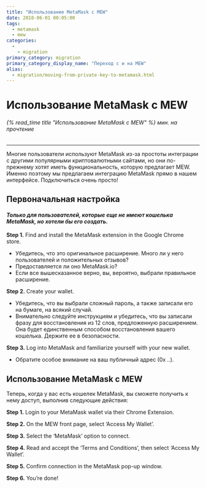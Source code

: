 ```yaml
---
title: "Использование MetaMask с MEW"
date: 2018-06-01 00:05:00
tags:
  - metamask
  - mew
categories:
  - 
    - migration
primary_category: migration
primary_category_display_name: "Переход с и на MEW"
alias:
  - migration/moving-from-private-key-to-metamask.html
---
```


# __Использование MetaMask с MEW__
###### {% read_time title "Использование MetaMask с MEW" %} мин. на прочтение
***

Многие пользователи используют MetaMask из-за простоты интеграции с другими популярными криптовалютными сайтами, но они по-прежнему хотят иметь функциональность, которую предлагает MEW. Именно поэтому мы предлагаем интеграцию MetaMask прямо в нашем интерфейсе. Подключиться очень просто!



## __Первоначальная настройка__

#### *Только для пользователей, которые еще не имеют кошелька MetaMask, но хотели бы его создать.*

**Step 1.** Find and install the MetaMask extension in the Google Chrome store.

* Убедитесь, что это оригинальное расширение. Много ли у него пользователей и положительных отзывов?
* Предоставляется ли оно MetaMask.io?
* Если все вышесказанное верно, вы, вероятно, выбрали правильное расширение.



**Step 2.** Create your wallet.

* Убедитесь, что вы выбрали сложный пароль, а также записали его на бумаге, на всякий случай.
* Внимательно следуйте инструкциям и убедитесь, что вы записали фразу для восстановления из 12 слов, предложенную расширением. Она будет единственным способом восстановления вашего кошелька. Держите ее в безопасности.



**Step 3.** Log into MetaMask and familiarize yourself with your new wallet.

* Обратите особое внимание на ваш публичный адрес (0x ..).



## __Использование MetaMask с MEW__

Теперь, когда у вас есть кошелек MetaMask, вы сможете получить к нему доступ, выполнив следующие действия:

**Step 1.** Login to your MetaMask wallet via their Chrome Extension.

**Step 2.** On the MEW front page, select ‘Access My Wallet’.

**Step 3.** Select the ‘MetaMask’ option to connect.

**Step 4.** Read and accept the ‘Terms and Conditions’, then select ‘Access My Wallet’.

**Step 5.** Confirm connection in the MetaMask pop-up window.

**Step 6.** You’re done!
